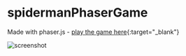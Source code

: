 # spidermanPhaserGame

Made with phaser.js - [play the game here](https://yi-lin-web.herokuapp.com/spiderman){:target="_blank"}

![screenshot](https://yi-lin-web.herokuapp.com/spiderman/assets/meta.png)
